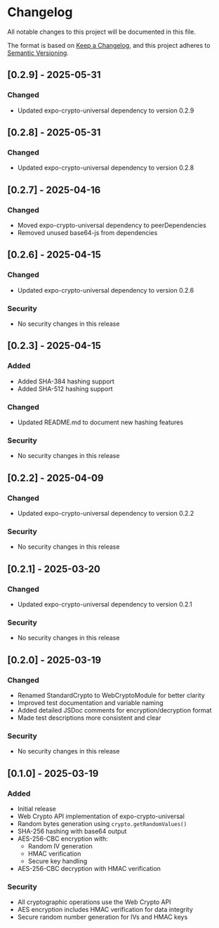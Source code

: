 # Changelog

All notable changes to this project will be documented in this file.

The format is based on [Keep a Changelog](https://keepachangelog.com/en/1.0.0/),
and this project adheres to [Semantic Versioning](https://semver.org/spec/v2.0.0.html).

## [0.2.9] - 2025-05-31

### Changed

- Updated expo-crypto-universal dependency to version 0.2.9

## [0.2.8] - 2025-05-31

### Changed

- Updated expo-crypto-universal dependency to version 0.2.8

## [0.2.7] - 2025-04-16

### Changed

- Moved expo-crypto-universal dependency to peerDependencies
- Removed unused base64-js from dependencies

## [0.2.6] - 2025-04-15

### Changed

- Updated expo-crypto-universal dependency to version 0.2.6

### Security

- No security changes in this release

## [0.2.3] - 2025-04-15

### Added

- Added SHA-384 hashing support
- Added SHA-512 hashing support

### Changed

- Updated README.md to document new hashing features

### Security

- No security changes in this release

## [0.2.2] - 2025-04-09

### Changed

- Updated expo-crypto-universal dependency to version 0.2.2

### Security

- No security changes in this release

## [0.2.1] - 2025-03-20

### Changed

- Updated expo-crypto-universal dependency to version 0.2.1

### Security

- No security changes in this release

## [0.2.0] - 2025-03-19

### Changed

- Renamed StandardCrypto to WebCryptoModule for better clarity
- Improved test documentation and variable naming
- Added detailed JSDoc comments for encryption/decryption format
- Made test descriptions more consistent and clear

### Security

- No security changes in this release

## [0.1.0] - 2025-03-19

### Added

- Initial release
- Web Crypto API implementation of expo-crypto-universal
- Random bytes generation using `crypto.getRandomValues()`
- SHA-256 hashing with base64 output
- AES-256-CBC encryption with:
  - Random IV generation
  - HMAC verification
  - Secure key handling
- AES-256-CBC decryption with HMAC verification

### Security

- All cryptographic operations use the Web Crypto API
- AES encryption includes HMAC verification for data integrity
- Secure random number generation for IVs and HMAC keys

